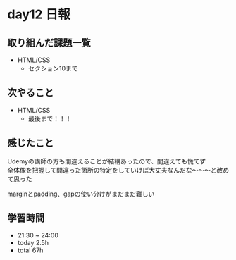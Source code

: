 # day12 日報
## 取り組んだ課題一覧
- HTML/CSS
  - セクション10まで

## 次やること
- HTML/CSS
  - 最後まで！！！

## 感じたこと
Udemyの講師の方も間違えることが結構あったので、間違えても慌てず   
全体像を把握して間違った箇所の特定をしていけば大丈夫なんだな〜〜〜と改めて思った   
   
marginとpadding、gapの使い分けがまだまだ難しい

## 学習時間
- 21:30 ~ 24:00
- today 2.5h
- total 67h
